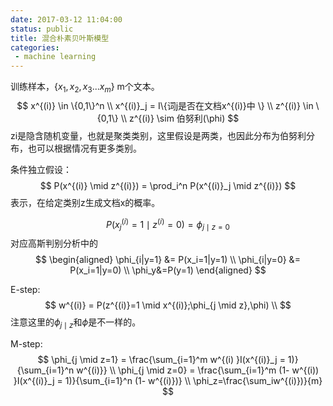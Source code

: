 ```yaml
---
date: 2017-03-12 11:04:00
status: public
title: 混合朴素贝叶斯模型
categories:
 - machine learning
---
```


训练样本，$\{x_1,x_2,x_3 ... x_m\}$ m个文本。
$$
x^{(i)} \in \{0,1\}^n \\
x^{(i)}_j = I\{词j是否在文档x^{(i)}中 \} \\
z^{(i)} \in \{0,1\} \\
z^{(i)} \sim 伯努利(\phi)
$$
zi是隐含随机变量，也就是聚类类别，这里假设是两类，也因此分布为伯努利分布，也可以根据情况有更多类别。

条件独立假设：
$$
P(x^{(i)} \mid z^{(i)}) = \prod_i^n  P(x^{(i)}_j \mid z^{(i)}) 
$$
表示，在给定类别z生成文档x的概率。

$$
P(x^{(i)}_j=1 \mid z^{(i)} = 0) = \phi_{j \mid z=0}
$$
对应高斯判别分析中的
$$
\begin{aligned}
\phi_{i|y=1} &= P(x_i=1|y=1) \\
\phi_{i|y=0} &= P(x_i=1|y=0) \\
\phi_y&=P(y=1)
\end{aligned}
$$

E-step:
$$
w^{(i)} = P(z^{(i)}=1 \mid x^{(i)};\phi_{j \mid z},\phi) \\
$$
注意这里的$\phi_{j \mid z}$和$\phi$是不一样的。

M-step:
$$
\phi_{j \mid z=1} = \frac{\sum_{i=1}^m w^{(i) }I(x^{(i)}_j = 1)}{\sum_{i=1}^n w^{(i)}} \\
\phi_{j \mid z=0} = \frac{\sum_{i=1}^m (1- w^{(i)) }I(x^{(i)}_j = 1)}{\sum_{i=1}^n (1- w^{(i)})} \\
\phi_z=\frac{\sum_iw^{(i)})}{m}
$$
